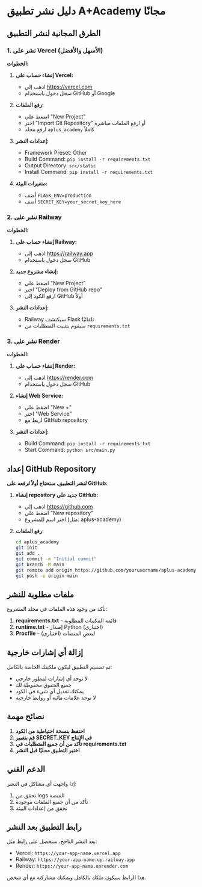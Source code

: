# دليل نشر تطبيق A+Academy مجانًا

## الطرق المجانية لنشر التطبيق

### 1. نشر على Vercel (الأسهل والأفضل)

**الخطوات:**

1. **إنشاء حساب على Vercel:**
   - اذهب إلى https://vercel.com
   - سجل دخول باستخدام GitHub أو Google

2. **رفع الملفات:**
   - اضغط على "New Project"
   - اختر "Import Git Repository" أو ارفع الملفات مباشرة
   - ارفع مجلد `aplus_academy` كاملاً

3. **إعدادات النشر:**
   - Framework Preset: Other
   - Build Command: `pip install -r requirements.txt`
   - Output Directory: `src/static`
   - Install Command: `pip install -r requirements.txt`

4. **متغيرات البيئة:**
   - أضف `FLASK_ENV=production`
   - أضف `SECRET_KEY=your_secret_key_here`

### 2. نشر على Railway

**الخطوات:**

1. **إنشاء حساب على Railway:**
   - اذهب إلى https://railway.app
   - سجل دخول باستخدام GitHub

2. **إنشاء مشروع جديد:**
   - اضغط على "New Project"
   - اختر "Deploy from GitHub repo"
   - ارفع الكود إلى GitHub أولاً

3. **إعدادات النشر:**
   - Railway سيكتشف Flask تلقائيًا
   - سيقوم بتثبيت المتطلبات من `requirements.txt`

### 3. نشر على Render

**الخطوات:**

1. **إنشاء حساب على Render:**
   - اذهب إلى https://render.com
   - سجل دخول باستخدام GitHub

2. **إنشاء Web Service:**
   - اضغط على "New +"
   - اختر "Web Service"
   - اربط مع GitHub repository

3. **إعدادات النشر:**
   - Build Command: `pip install -r requirements.txt`
   - Start Command: `python src/main.py`

## إعداد GitHub Repository

**لنشر التطبيق، ستحتاج أولاً لرفعه على GitHub:**

1. **إنشاء repository جديد على GitHub:**
   - اذهب إلى https://github.com
   - اضغط على "New repository"
   - اختر اسم للمشروع (مثل: aplus-academy)

2. **رفع الملفات:**
   ```bash
   cd aplus_academy
   git init
   git add .
   git commit -m "Initial commit"
   git branch -M main
   git remote add origin https://github.com/yourusername/aplus-academy.git
   git push -u origin main
   ```

## ملفات مطلوبة للنشر

تأكد من وجود هذه الملفات في مجلد المشروع:

1. **requirements.txt** - قائمة المكتبات المطلوبة
2. **runtime.txt** - إصدار Python (اختياري)
3. **Procfile** - لبعض المنصات (اختياري)

## إزالة أي إشارات خارجية

تم تصميم التطبيق ليكون ملكيتك الخاصة بالكامل:
- لا توجد أي إشارات لمطور خارجي
- جميع الحقوق محفوظة لك
- يمكنك تعديل أي شيء في الكود
- لا توجد علامات مائية أو روابط خارجية

## نصائح مهمة

1. **احتفظ بنسخة احتياطية من الكود**
2. **قم بتغيير SECRET_KEY في الإنتاج**
3. **تأكد من أن جميع المتطلبات في requirements.txt**
4. **اختبر التطبيق محليًا قبل النشر**

## الدعم الفني

إذا واجهت أي مشاكل في النشر:
1. تحقق من logs المنصة
2. تأكد من أن جميع الملفات موجودة
3. تحقق من إعدادات البيئة

## رابط التطبيق بعد النشر

بعد النشر الناجح، ستحصل على رابط مثل:
- Vercel: `https://your-app-name.vercel.app`
- Railway: `https://your-app-name.up.railway.app`
- Render: `https://your-app-name.onrender.com`

هذا الرابط سيكون ملكك بالكامل ويمكنك مشاركته مع أي شخص.

